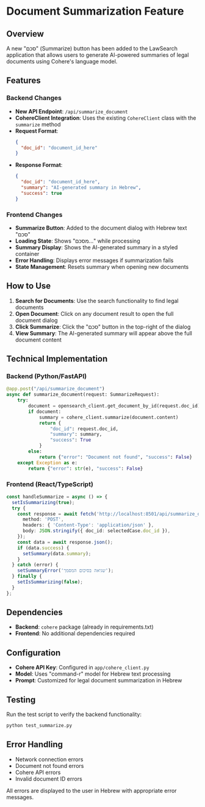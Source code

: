 # Document Summarization Feature

## Overview
A new "סכם" (Summarize) button has been added to the LawSearch application that allows users to generate AI-powered summaries of legal documents using Cohere's language model.

## Features

### Backend Changes
- **New API Endpoint**: `/api/summarize_document`
- **CohereClient Integration**: Uses the existing `CohereClient` class with the `summarize` method
- **Request Format**: 
  ```json
  {
    "doc_id": "document_id_here"
  }
  ```
- **Response Format**:
  ```json
  {
    "doc_id": "document_id_here",
    "summary": "AI-generated summary in Hebrew",
    "success": true
  }
  ```

### Frontend Changes
- **Summarize Button**: Added to the document dialog with Hebrew text "סכם"
- **Loading State**: Shows "מסכם..." while processing
- **Summary Display**: Shows the AI-generated summary in a styled container
- **Error Handling**: Displays error messages if summarization fails
- **State Management**: Resets summary when opening new documents

## How to Use

1. **Search for Documents**: Use the search functionality to find legal documents
2. **Open Document**: Click on any document result to open the full document dialog
3. **Click Summarize**: Click the "סכם" button in the top-right of the dialog
4. **View Summary**: The AI-generated summary will appear above the full document content

## Technical Implementation

### Backend (Python/FastAPI)
```python
@app.post("/api/summarize_document")
async def summarize_document(request: SummarizeRequest):
    try:
        document = opensearch_client.get_document_by_id(request.doc_id)
        if document:
            summary = cohere_client.summarize(document.content)
            return {
                "doc_id": request.doc_id,
                "summary": summary,
                "success": True
            }
        else:
            return {"error": "Document not found", "success": False}
    except Exception as e:
        return {"error": str(e), "success": False}
```

### Frontend (React/TypeScript)
```typescript
const handleSummarize = async () => {
  setIsSummarizing(true);
  try {
    const response = await fetch('http://localhost:8501/api/summarize_document', {
      method: 'POST',
      headers: { 'Content-Type': 'application/json' },
      body: JSON.stringify({ doc_id: selectedCase.doc_id }),
    });
    const data = await response.json();
    if (data.success) {
      setSummary(data.summary);
    }
  } catch (error) {
    setSummaryError('שגיאה בסיכום המסמך');
  } finally {
    setIsSummarizing(false);
  }
};
```

## Dependencies
- **Backend**: `cohere` package (already in requirements.txt)
- **Frontend**: No additional dependencies required

## Configuration
- **Cohere API Key**: Configured in `app/cohere_client.py`
- **Model**: Uses "command-r" model for Hebrew text processing
- **Prompt**: Customized for legal document summarization in Hebrew

## Testing
Run the test script to verify the backend functionality:
```bash
python test_summarize.py
```

## Error Handling
- Network connection errors
- Document not found errors
- Cohere API errors
- Invalid document ID errors

All errors are displayed to the user in Hebrew with appropriate error messages. 